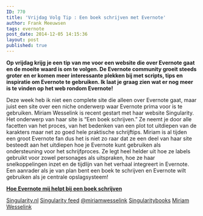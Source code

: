 ```yaml
---
ID: 770
title: 'Vrijdag Volg Tip : Een boek schrijven met Evernote'
author: Frank Meeuwsen
tags: evernote
post_date: 2014-12-05 14:15:36
layout: post
published: true
---
```

<strong>Op vrijdag krijg je een tip van me voor een website die over Evernote gaat en de moeite waard is om te volgen. De Evernote community groeit steeds groter en er komen meer interessante plekken bij met scripts, tips en inspiratie om Evernote te gebruiken. Ik laat je graag zien wat er nog meer is te vinden op het web rondom Evernote!</strong>

<!--more-->

Deze week heb ik niet een complete site die alleen over Evernote gaat, maar juist een site over een niche onderwerp waar Evernote prima voor is te gebruiken. Miriam Wesselink is recent gestart met haar website Singularity. Het onderwerp van haar site is “Een boek schrijven.” Ze neemt je door alle facetten van het proces, van het bedenken van een plot tot uitdiepen van de karakters maar net zo goed hele praktische schrijftips.
Miriam is al tijden een groot Evernote fan dus het is niet zo raar dat ze een deel van haar site besteedt aan het uitdiepen hoe je Evernote kunt gebruiken als ondersteuning voor het schrijfproces. Ze legt heel helder uit hoe ze labels gebruikt voor zowel personages als uitspraken, hoe ze haar snelkoppelingen inzet en de tijdlijn van het verhaal integreert in Evernote. Een aanrader als je van plan bent een boek te schrijven en Evernote wilt gebruiken als je centrale opslagsysteem!

<strong><a href="http://singularity.nl/hoe-evernote-mij-helpt-bij-een-boek-schrijven-b/">Hoe Evernote mij helpt bij een boek schrijven</a></strong>

<i class="fa fa-home"></i> <a href="http://singularity.nl/">Singularity.nl</a>
<i class="fa fa-rss"></i> <a href="http://singularity.nl/feed/">Singularity feed</a>
<i class="fa fa-twitter"></i> <a href="https://twitter.com/MiriamWesselink">@miriamwesselink</a>
<i class="fa fa-facebook"></i> <a href="https://www.facebook.com/singularitybooks?ref=hl">Singularitybooks</a>
<i class="fa fa-pinterest"></i> <a href="http://www.pinterest.com/miriamwesselink/">Miriam Wesselink</a>

